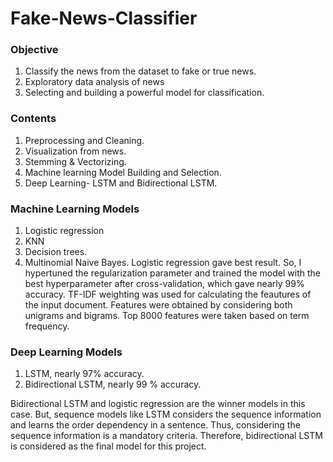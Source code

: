 # **Fake-News-Classifier**

### **Objective**
1. Classify the news from the dataset to fake or true news.
2. Exploratory data analysis of news
3. Selecting and building a powerful model for classification.

### **Contents**
1. Preprocessing and Cleaning.
2. Visualization from news.
3. Stemming & Vectorizing.
4. Machine learning Model Building and Selection.
5. Deep Learning- LSTM and Bidirectional LSTM.

### **Machine Learning Models**
1. Logistic regression
2. KNN
3. Decision trees.
4. Multinomial Naive Bayes.
Logistic regression gave best result. So, I hypertuned the regularization parameter and trained the model with the best hyperparameter after cross-validation, which gave nearly 99% accuracy. TF-IDF weighting was used for calculating the feautures of the input document. Features were obtained by considering both unigrams and bigrams. Top 8000 features were taken based on term frequency.

### **Deep Learning Models**
1. LSTM, nearly 97% accuracy.
2. Bidirectional LSTM, nearly 99 % accuracy.

Bidirectional LSTM and logistic regression are the winner models in this case. But, sequence models like LSTM considers the sequence information and learns the order dependency in a sentence. Thus, considering the sequence information is a mandatory criteria. Therefore, bidirectional LSTM is considered as the final model for this project.

